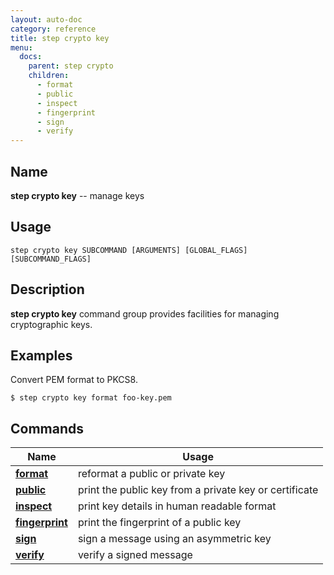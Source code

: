 ```yaml
---
layout: auto-doc
category: reference
title: step crypto key
menu:
  docs:
    parent: step crypto
    children:
      - format
      - public
      - inspect
      - fingerprint
      - sign
      - verify
---
```


## Name
**step crypto key** -- manage keys

## Usage

```raw
step crypto key SUBCOMMAND [ARGUMENTS] [GLOBAL_FLAGS] [SUBCOMMAND_FLAGS]
```

## Description

**step crypto key** command group provides facilities for
managing cryptographic keys.

## Examples

Convert PEM format to PKCS8.
```shell
$ step crypto key format foo-key.pem
```


## Commands


| Name | Usage |
|---|---|
| **[format](format/)** | reformat a public or private key |
| **[public](public/)** | print the public key from a private key or certificate |
| **[inspect](inspect/)** | print key details in human readable format |
| **[fingerprint](fingerprint/)** | print the fingerprint of a public key |
| **[sign](sign/)** | sign a message using an asymmetric key |
| **[verify](verify/)** | verify a signed message |

